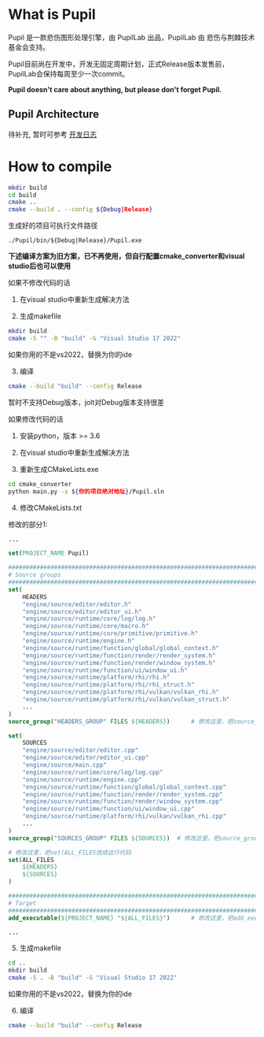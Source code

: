# What is Pupil

Pupil 是一款悲伤图形处理引擎，由 PupilLab 出品，PupilLab 由 悲伤与荆棘技术基金会支持。

Pupil目前尚在开发中，开发无固定周期计划，正式Release版本发售前，PupilLab会保持每周至少一次commit。

**Pupil doesn't care about anything, but please don't forget Pupil.**

## Pupil Architecture

待补充, 暂时可参考 [开发日志](developmentLog.md)

# How to compile

```bash
mkdir build
cd build
cmake ..
cmake --build . --config ${Debug|Release}
```

生成好的项目可执行文件路径

```
./Pupil/bin/${Debug|Release}/Pupil.exe
```


**下述编译方案为旧方案，已不再使用，但自行配置cmake_converter和visual studio后也可以使用**

如果不修改代码的话

1. 在visual studio中重新生成解决方法

2. 生成makefile

```bash
mkdir build
cmake -S "" -B "build" -G "Visual Studio 17 2022"
```

如果你用的不是vs2022，替换为你的ide

3. 编译

```bash
cmake --build "build" --config Release
```

暂时不支持Debug版本，jolt对Debug版本支持很差

如果修改代码的话

1. 安装python，版本 >= 3.6

2. 在visual studio中重新生成解决方法

3. 重新生成CMakeLists.exe

```bash
cd cmake_converter
python main.py -s ${你的项目绝对地址}/Pupil.sln
```

4. 修改CMakeLists.txt

修改的部分1:

```cmake
...

set(PROJECT_NAME Pupil)

################################################################################
# Source groups
################################################################################
set(
    HEADERS
    "engine/source/editor/editor.h"
    "engine/source/editor/editor_ui.h"
    "engine/source/runtime/core/log/log.h"
    "engine/source/runtime/core/macro.h"
    "engine/source/runtime/core/primitive/primitive.h"
    "engine/source/runtime/engine.h"
    "engine/source/runtime/function/global/global_context.h"
    "engine/source/runtime/function/render/render_system.h"
    "engine/source/runtime/function/render/window_system.h"
    "engine/source/runtime/function/ui/window_ui.h"
    "engine/source/runtime/platform/rhi/rhi.h"
    "engine/source/runtime/platform/rhi/rhi_struct.h"
    "engine/source/runtime/platform/rhi/vulkan/vulkan_rhi.h"
    "engine/source/runtime/platform/rhi/vulkan/vulkan_struct.h"
    ...
)
source_group("HEADERS_GROUP" FILES ${HEADERS})      # 修改这里，把source_group改成这行代码

set(
    SOURCES
    "engine/source/editor/editor.cpp"
    "engine/source/editor/editor_ui.cpp"
    "engine/source/main.cpp"
    "engine/source/runtime/core/log/log.cpp"
    "engine/source/runtime/engine.cpp"
    "engine/source/runtime/function/global/global_context.cpp"
    "engine/source/runtime/function/render/render_system.cpp"
    "engine/source/runtime/function/render/window_system.cpp"
    "engine/source/runtime/function/ui/window_ui.cpp"
    "engine/source/runtime/platform/rhi/vulkan/vulkan_rhi.cpp"
    ...
)
source_group("SOURCES_GROUP" FILES ${SOURCES})  # 修改这里，把source_group改成这行代码

# 修改这里，把set(ALL_FILES改成这行代码
set(ALL_FILES
    ${HEADERS}
    ${SOURCES}
)

################################################################################
# Target
################################################################################
add_executable(${PROJECT_NAME} "${ALL_FILES}")      # 修改这里，把add_executable修改成这行代码

...
```

5. 生成makefile

```bash
cd ..
mkdir build
cmake -S . -B "build" -G "Visual Studio 17 2022"
```

如果你用的不是vs2022，替换为你的ide

6. 编译

```bash
cmake --build "build" --config Release
```